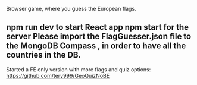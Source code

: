 Browser game, where you guess the European flags.

npm run dev to start React app
npm start for the server
Please import the FlagGuesser.json file to the MongoDB Compass , in order to have all the countries in the DB.
---
Started a FE only version with more flags and quiz options:
https://github.com/tery999/GeoQuizNoBE
